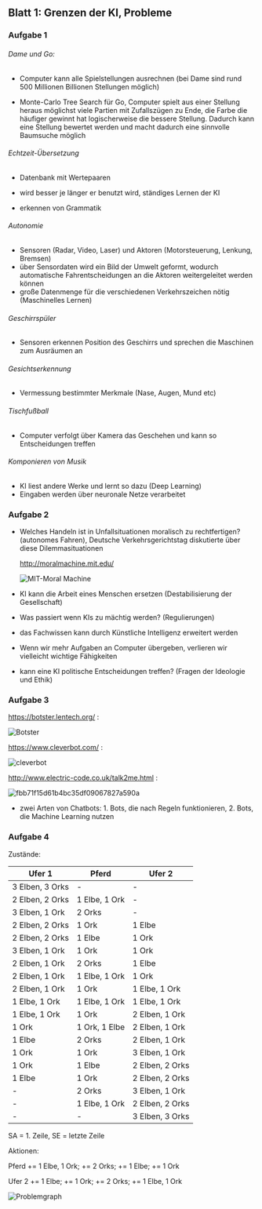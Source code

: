 ## Blatt 1: Grenzen der KI, Probleme

### Aufgabe 1

###### Dame und Go:

- Computer kann alle Spielstellungen ausrechnen (bei Dame sind rund 500 Millionen Billionen Stellungen möglich)

- Monte-Carlo Tree Search für Go, Computer spielt aus einer Stellung heraus möglichst viele Partien mit Zufallszügen zu Ende, die Farbe die häufiger gewinnt hat logischerweise die bessere Stellung. Dadurch kann eine Stellung bewertet werden und macht dadurch eine sinnvolle Baumsuche möglich

###### Echtzeit-Übersetzung

- Datenbank mit Wertepaaren

- wird besser je länger er benutzt wird, ständiges Lernen der KI

- erkennen von Grammatik

###### Autonomie

- Sensoren (Radar, Video, Laser) und Aktoren (Motorsteuerung, Lenkung, Bremsen)
- über Sensordaten wird ein Bild der Umwelt geformt, wodurch automatische Fahrentscheidungen an die Aktoren weitergeleitet werden können
- große Datenmenge für die verschiedenen Verkehrszeichen nötig (Maschinelles Lernen)

###### Geschirrspüler

- Sensoren erkennen Position des Geschirrs und sprechen die Maschinen zum Ausräumen an

###### Gesichtserkennung

- Vermessung bestimmter Merkmale (Nase, Augen, Mund etc)

###### Tischfußball

- Computer verfolgt über Kamera das Geschehen und kann so Entscheidungen treffen

###### Komponieren von Musik

- KI liest andere Werke und lernt so dazu (Deep Learning)
- Eingaben werden über neuronale Netze verarbeitet

### Aufgabe 2

- Welches Handeln ist in Unfallsituationen moralisch zu rechtfertigen? (autonomes Fahren), Deutsche Verkehrsgerichtstag diskutierte über diese Dilemmasituationen

  http://moralmachine.mit.edu/

  ![MIT-Moral Machine](https://raw.githubusercontent.com/MiNickel/KI/Blatt1/Blatt1/bilder/MIT.jpg)

- KI kann die Arbeit eines Menschen ersetzen (Destabilisierung der Gesellschaft)

- Was passiert wenn KIs zu mächtig werden?  (Regulierungen)

- das Fachwissen kann durch Künstliche Intelligenz erweitert werden

- Wenn wir mehr Aufgaben an Computer übergeben, verlieren wir vielleicht wichtige Fähigkeiten

- kann eine KI politische Entscheidungen treffen? (Fragen der Ideologie und Ethik)


### Aufgabe 3

https://botster.lentech.org/ :

![Botster](https://raw.githubusercontent.com/MiNickel/KI/Blatt1/Blatt1/bilder/wtf.png)

https://www.cleverbot.com/ :

![cleverbot](https://raw.githubusercontent.com/MiNickel/KI/Blatt1/Blatt1/bilder/cleverbot.png)

http://www.electric-code.co.uk/talk2me.html :

![fbb71f15d61b4bc35df09067827a590a](https://raw.githubusercontent.com/MiNickel/KI/Blatt1/Blatt1/bilder/electric-code.png)

- zwei Arten von Chatbots: 1. Bots, die nach Regeln funktionieren, 2. Bots, die Machine Learning nutzen

### Aufgabe 4

Zustände:


| Ufer 1          | Pferd         | Ufer 2          |
| --------------- | ------------- | --------------- |
| 3 Elben, 3 Orks | -             | -               |
| 2 Elben, 2 Orks | 1 Elbe, 1 Ork | -               |
| 3 Elben, 1 Ork  | 2 Orks        | -               |
| 2 Elben, 2 Orks | 1 Ork         | 1 Elbe          |
| 2 Elben, 2 Orks | 1 Elbe        | 1 Ork           |
| 3 Elben, 1 Ork  | 1 Ork         | 1 Ork           |
| 2 Elben, 1 Ork  | 2 Orks        | 1 Elbe          |
| 2 Elben, 1 Ork  | 1 Elbe, 1 Ork | 1 Ork           |
| 2 Elben, 1 Ork  | 1 Ork         | 1 Elbe, 1 Ork   |
| 1 Elbe, 1 Ork   | 1 Elbe, 1 Ork | 1 Elbe, 1 Ork   |
| 1 Elbe, 1 Ork   | 1 Ork         | 2 Elben, 1 Ork  |
| 1 Ork           | 1 Ork, 1 Elbe | 2 Elben, 1 Ork  |
| 1 Elbe          | 2 Orks        | 2 Elben, 1 Ork  |
| 1 Ork           | 1 Ork         | 3 Elben, 1 Ork  |
| 1 Ork           | 1 Elbe        | 2 Elben, 2 Orks |
| 1 Elbe          | 1 Ork         | 2 Elben, 2 Orks |
| -               | 2 Orks        | 3 Elben, 1 Ork  |
| -               | 1 Elbe, 1 Ork | 2 Elben, 2 Orks |
| -               | -             | 3 Elben, 3 Orks |

SA = 1. Zeile, SE = letzte Zeile

Aktionen:

Pferd += 1 Elbe, 1 Ork; += 2 Orks; += 1 Elbe; += 1 Ork

Ufer 2 += 1 Elbe; += 1 Ork; += 2 Orks; += 1 Elbe, 1 Ork

![Problemgraph](https://raw.githubusercontent.com/MiNickel/KI/Blatt1/Blatt1/bilder/Problemgraph.jpg)